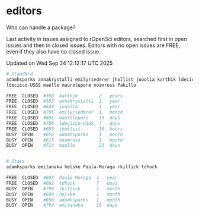 # editors

Who can handle a package?

Last activity in issues assigned to rOpenSci editors, searched first in open
issues and then in closed issues. Editors with no open issues are FREE, even if
they also have no closed issue.


Updated on Wed Sep 24 12:12:17 UTC 2025

```bash
# Standard
adamhsparks annakrystalli emilyriederer jhollist jooolia karthik ldecicco
ldecicco-USGS maelle maurolepore noamross Pakillo

FREE  CLOSED  #358  karthik        2   years
FREE  CLOSED  #502  annakrystalli  1   year
FREE  CLOSED  #648  jooolia        1   year
FREE  CLOSED  #705  emilyriederer  1   month
FREE  CLOSED  #681  maurolepore    19  days
FREE  CLOSED  #706  ldecicco-USGS  7   days
FREE  CLOSED  #685  jhollist       16  hours
BUSY  OPEN    #656  adamhsparks    1   month
BUSY  OPEN    #615  noamross       1   month
BUSY  OPEN    #714  maelle         23  days


# Stats
adamhsparks emitanaka helske Paula-Moraga rkillick tdhock

FREE  CLOSED  #603  Paula-Moraga  1   year
FREE  CLOSED  #692  tdhock        7   days
BUSY  OPEN    #709  rkillick      1   month
BUSY  OPEN    #688  helske        1   month
BUSY  OPEN    #656  adamhsparks   1   month
BUSY  OPEN    #704  emitanaka     19  days
```
